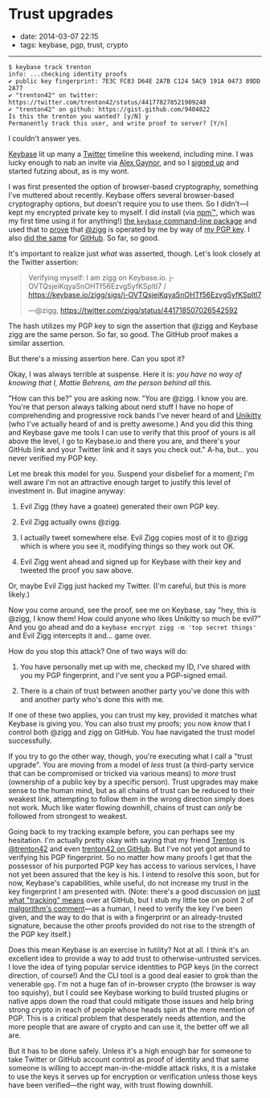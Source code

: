# Trust upgrades

- date: 2014-03-07 22:15
- tags: keybase, pgp, trust, crypto

----

````
$ keybase track trenton
info: ...checking identity proofs
✔ public key fingerprint: 7E3C FC83 D64E 2A7B C124 5AC9 191A 0473 89DD 2A77
✔ "trenton42" on twitter: https://twitter.com/trenton42/status/441778278521909248
✔ "trenton42" on github: https://gist.github.com/9404822
Is this the trenton you wanted? [y/N] y
Permanently track this user, and write proof to server? [Y/n]
````

I couldn't answer yes.

[Keybase](https://keybase.io) lit up many a [Twitter](https://twitter.com)
timeline this weekend, including mine.  I was lucky enough to nab
an invite via [Alex Gaynor](http://alexgaynor.net/), and so I [signed
up](https://keybase.io/zigg) and started futzing about, as is my wont.

I was first presented the option of browser-based cryptography,
something I've muttered about recently.  Keybase offers several
browser-based cryptography options, but doesn't require you to use
them.  So I didn't—I kept my encrypted private key to myself.  I
did install (via [npm™](https://www.npmjs.org/), which was my first
time using it for anything!) [the `keybase` command-line
package](https://keybase.io/__/command_line/keybase#installation)
and used that to
[prove](https://twitter.com/zigg/status/441718507026542592) that
[@zigg](https://twitter.com/zigg) is operated by me by way of [my
PGP
key](http://wwwkeys.pgp.net:11371/pks/lookup?op=get&search=0xAB46823FCFBF2B13).
I also [did the same](https://gist.github.com/zigg/9401905) for
[GitHub](https://github.com/).  So far, so good.

It's important to realize just *what* was asserted, though.  Let's
look closely at the Twitter assertion:

> Verifying myself: I am zigg on Keybase.io. j-OVTQsjeiKqyaSnOHTf56EzvgSyfKSpltl7 / https://keybase.io/zigg/sigs/j-OVTQsjeiKqyaSnOHTf56EzvgSyfKSpltl7
>
> —@zigg, https://twitter.com/zigg/status/441718507026542592

The hash utilizes my PGP key to sign the assertion that @zigg and Keybase
zigg are the same person.  So far, so good.  The GitHub proof makes a
similar assertion.

But there's a missing assertion here.  Can you spot it?

Okay, I was always terrible at suspense.  Here it is: *you have no
way of knowing that I, Mattie Behrens, am the person behind all this.*

"How can this be?" you are asking now.  "You are @zigg.  I know you are.
You're that person always talking about nerd stuff I have no hope of
comprehending and progressive rock bands I've never heard of and
[Unikitty](http://www.lego.com/en-us/movie/explore/characters/unikitty)
(who I've actually heard of and is pretty awesome.)  And you did this
thing and Keybase gave me tools I can use to verify that this proof of
yours is all above the level, I go to Keybase.io and there you are, and
there's your GitHub link and your Twitter link and it says you check
out."  A-ha, but… you never verified my PGP key.

Let me break this model for you.  Suspend your disbelief for a moment;
I'm well aware I'm not an attractive enough target to justify this level
of investment in.  But imagine anyway:

1.  Evil Zigg (they have a goatee) generated their own PGP key.

2.  Evil Zigg actually owns @zigg.

3.  I actually tweet somewhere else.  Evil Zigg copies most of it to
    @zigg which is where you see it, modifying things so they work out
    OK.

4.  Evil Zigg went ahead and signed up for Keybase with their key and
    tweeted the proof you saw above.

Or, maybe Evil Zigg just hacked my Twitter.  (I'm careful, but this is
more likely.)

Now you come around, see the proof, see me on Keybase, say "hey, this is
@zigg, I know them!  How could anyone who likes Unikitty so much be evil?"
And you go ahead and do a `keybase encrypt zigg -m 'top secret things'`
and Evil Zigg intercepts it and… game over.

How do you stop this attack?  One of two ways will do:

1.  You have personally met up with me, checked my ID, I've shared
    with you my PGP fingerprint, and I've sent you a PGP-signed email.

2.  There is a chain of trust between another party you've done this with
    and another party who's done this with me.

If one of these two applies, you can trust my key, provided it
matches what Keybase is giving you.  You can also trust my proofs;
you now *know* that I control both @zigg and zigg on GitHub.  You hae
navigated the trust model successfully.

If you try to go the other way, though, you're executing what I
call a "trust upgrade".  You are moving from a model of *less* trust
(a third-party service that can be compromised or tricked via various
means) to *more* trust (ownership of a public key by a specific
person).  Trust upgrades may make sense to the human mind, but as
all chains of trust can be reduced to their weakest link, attempting
to follow them in the wrong direction simply does not work.  Much
like water flowing downhill, chains of trust can *only* be followed
from strongest to weakest.

Going back to my tracking example before, you can perhaps see my
hesitation.  I'm actually pretty okay with saying that my friend
[Trenton](http://ikso.us/) is [@trenton42](https://twitter.com/trenton42)
and even [trenton42 on GitHub](https://github.com/trenton42).  But
I've not yet got around to verifying his PGP fingerprint.  So no
matter how many proofs I get that the possessor of his purported
PGP key has access to various services, I have not yet been assured
that the key is his.  I intend to resolve this soon, but for now,
Keybase's capabilities, while useful, do not increase my trust in
the key fingerprint I am presented with.  (Note: there's a good
discussion on [just what "tracking"
means](https://github.com/keybase/keybase-issues/issues/100) over
at GitHub, but I stub my little toe on point 2 of [malgorithm's
comment](https://github.com/keybase/keybase-issues/issues/100#issuecomment-36702483)—as
a human, I need to verify the key I've been given, and the way to
do that is with a fingerprint or an already-trusted signature,
because the other proofs provided do not rise to the strength of
the PGP key itself.)

Does this mean Keybase is an exercise in futility?  Not at all.  I
think it's an excellent idea to provide a way to add trust to
otherwise-untrusted services.  I love the idea of tying popular
service identities to PGP keys (in the correct direction, of course!)
And the CLI tool is a good deal easier to grok than the venerable
`gpg`.  I'm not a huge fan of in-browser crypto (the browser is way
too squishy), but I could see Keybase working to build trusted
plugins or native apps down the road that could mitigate those
issues and help bring strong crypto in reach of people whose heads
spin at the mere mention of PGP.  This is a critical problem that
desperately needs attention, and the more people that are aware of
crypto and can use it, the better off we all are.

But it has to be done safely.  Unless it's a high enough bar for
someone to take Twitter or GitHub account control as proof of
identity and that same someone is willing to accept man-in-the-middle
attack risks, it is a mistake to use the keys it serves up for
encryption or verification unless those keys have been verified—the
right way, with trust flowing downhill.


